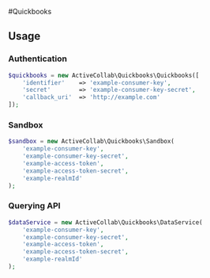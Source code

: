 #Quickbooks


## Usage

### Authentication

```php
$quickbooks = new ActiveCollab\Quickbooks\Quickbooks([
    'identifier'    => 'example-consumer-key',
    'secret'        => 'example-consumer-key-secret',
    'callback_uri'  => 'http://example.com'
]);
```

### Sandbox

```php
$sandbox = new ActiveCollab\Quickbooks\Sandbox(
    'example-consumer-key',
    'example-consumer-key-secret',
    'example-access-token',
    'example-access-token-secret',
    'example-realmId'
);
```
    
### Querying API
   
```php
$dataService = new ActiveCollab\Quickbooks\DataService(
    'example-consumer-key',
    'example-consumer-key-secret',
    'example-access-token',
    'example-access-token-secret',
    'example-realmId'
);
```

